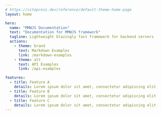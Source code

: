 ```yaml
---
# https://vitepress.dev/reference/default-theme-home-page
layout: home

hero:
  name: "MMWJS Documentation"
  text: "Documentation for MMWJS framework"
  tagline: Lightweight blazingly fast framework for backend servers
  actions:
    - theme: brand
      text: Markdown Examples
      link: /markdown-examples
    - theme: alt
      text: API Examples
      link: /api-examples

features:
  - title: Feature A
    details: Lorem ipsum dolor sit amet, consectetur adipiscing elit
  - title: Feature B
    details: Lorem ipsum dolor sit amet, consectetur adipiscing elit
  - title: Feature C
    details: Lorem ipsum dolor sit amet, consectetur adipiscing elit
---
```


